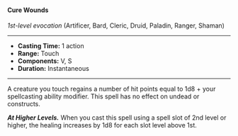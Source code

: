 #### Cure Wounds
*1st-level evocation* (Artificer, Bard, Cleric, Druid, Paladin, Ranger, Shaman)
___
- **Casting Time:** 1 action
- **Range:** Touch
- **Components:** V, S
- **Duration:** Instantaneous
---
A creature you touch regains a number of hit points equal to 1d8 + your spellcasting ability modifier. This spell has no effect on undead or constructs.

***At Higher Levels.*** When you cast this spell using a spell slot of 2nd level or higher, the healing increases by 1d8 for each slot level above 1st.